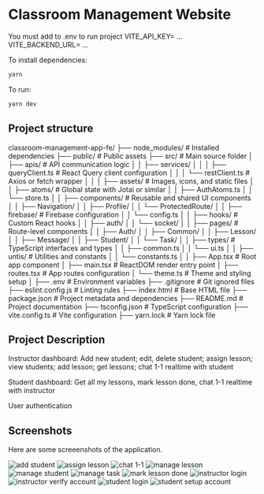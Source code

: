 # Classroom Management Website

You must add to .env to run project
VITE_API_KEY= ...
VITE_BACKEND_URL= ...

To install dependencies:

```bash
yarn
```

To run:

```bash
yarn dev
```

## Project structure

classroom-management-app-fe/
├── node_modules/                  # Installed dependencies
├── public/                        # Public assets
├── src/                           # Main source folder
│   ├── apis/                      # API communication logic
│   │   ├── services/
│   │   │   ├── queryClient.ts     # React Query client configuration
│   │   │   └── restClient.ts      # Axios or fetch wrapper
│   │
│   ├── assets/                    # Images, icons, and static files
│
│   ├── atoms/                     # Global state with Jotai or similar
│   │   ├── AuthAtoms.ts
│   │   └── store.ts
│
│   ├── components/                # Reusable and shared UI components
│   │   ├── Navigation/
│   │   ├── Profile/
│   │   └── ProtectedRoute/
│
│   ├── firebase/                  # Firebase configuration
│   │   └── config.ts
│
│   ├── hooks/                     # Custom React hooks
│   │   ├── auth/
│   │   └── socket/
│
│   ├── pages/                     # Route-level components
│   │   ├── Auth/
│   │   ├── Common/
│   │   ├── Lesson/
│   │   ├── Message/
│   │   ├── Student/
│   │   └── Task/
│
│   ├── types/                     # TypeScript interfaces and types
│   │   ├── common.ts
│   │   └── ui.ts
│
│   ├── untis/                     # Utilities and constants
│   │   └── constants.ts
│
│   ├── App.tsx                    # Root app component
│   ├── main.tsx                   # ReactDOM render entry point
│   ├── routes.tsx                 # App routes configuration
│   └── theme.ts                   # Theme and styling setup
│
├── .env                           # Environment variables
├── .gitignore                     # Git ignored files
├── eslint.config.js              # Linting rules
├── index.html                     # Base HTML file
├── package.json                   # Project metadata and dependencies
├── README.md                      # Project documentation
├── tsconfig.json                  # TypeScript configuration
├── vite.config.ts                 # Vite configuration
├── yarn.lock                      # Yarn lock file

## Project Description

Instructor dashboard: Add new student; edit, delete student; assign lesson; view students; add lesson; get lessons; chat 1-1 realtime with student

Student dashboard: Get all my lessons, mark lesson done, chat 1-1 realtime with instructor

User authentication

## Screenshots
Here are some screeenshots of the application.

![add student](/public/images/add-student.png)
![assign lesson](/public/images/assign-lesson.png)
![chat 1-1](/public/images/chat-1-1.png)
![manage lesson](/public/images/manage-lesson.png)
![manage student](/public/images/manage-student.png)
![manage task](/public/images/manage-task.png)
![mark lesson done](/public/images/mark-lesson-done.png)
![instructor login](/public/images/instructor-login.png)
![instructor verify account](/public/images/instructor-verify-account.png)
![student login](/public/images/student-login.png)
![student setup account](/public/images/student-setup-account.png)
